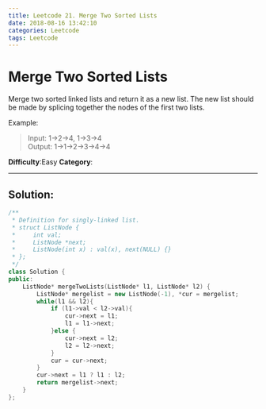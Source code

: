 ```yaml
---
title: Leetcode 21. Merge Two Sorted Lists
date: 2018-08-16 13:42:10
categories: Leetcode
tags: Leetcode
---
```


# Merge Two Sorted Lists
Merge two sorted linked lists and return it as a new list. The new list should be made by splicing together the nodes of the first two lists.

Example:
> Input: 1->2->4, 1->3->4  
> Output: 1->1->2->3->4->4  

**Difficulty**:Easy
**Category**:  
<!--more-->
*****

## Solution:

```c++
/**
 * Definition for singly-linked list.
 * struct ListNode {
 *     int val;
 *     ListNode *next;
 *     ListNode(int x) : val(x), next(NULL) {}
 * };
 */
class Solution {
public:
    ListNode* mergeTwoLists(ListNode* l1, ListNode* l2) {
        ListNode* mergelist = new ListNode(-1), *cur = mergelist;
        while(l1 && l2){
            if (l1->val < l2->val){
                cur->next = l1;
                l1 = l1->next;
            }else {
                cur->next = l2;
                l2 = l2->next;
            }
            cur = cur->next;
        }
        cur->next = l1 ? l1 : l2;
        return mergelist->next;
    }
};
```
